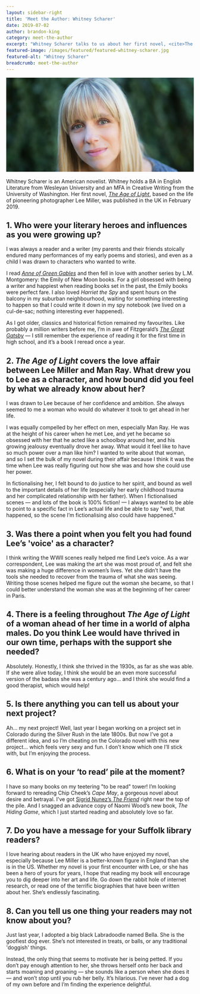 ```yaml
---
layout: sidebar-right
title: 'Meet the Author: Whitney Scharer'
date: 2019-07-02
author: brandon-king
category: meet-the-author
excerpt: "Whitney Scharer talks to us about her first novel, <cite>The Age of Light</cite>, which tells the story of Lee Miller and Man Ray's tempestuous love affair in 1930s Paris."
featured-image: /images/featured/featured-whitney-scharer.jpg
featured-alt: "Whitney Scharer"
breadcrumb: meet-the-author
---
```


![Whitney Scharer](/images/featured/featured-whitney-scharer.jpg)

Whitney Scharer is an American novelist. Whitney holds a BA in English Literature from Wesleyan University and an MFA in Creative Writing from the University of Washington. Her first novel, [<cite>The Age of Light</cite>](https://suffolk.spydus.co.uk/cgi-bin/spydus.exe/ENQ/OPAC/BIBENQ?BRN=2504537), based on the life of pioneering photographer Lee Miller, was published in the UK in February 2019.

## 1. Who were your literary heroes and influences as you were growing up?

I was always a reader and a writer (my parents and their friends stoically endured many performances of my early poems and stories), and even as a child I was drawn to characters who wanted to write.

I read [<cite>Anne of Green Gables</cite>](https://suffolk.spydus.co.uk/cgi-bin/spydus.exe/ENQ/OPAC/BIBENQ?BRN=2123346) and then fell in love with another series by L.M. Montgomery: the Emily of New Moon books. For a girl obsessed with being a writer and happiest when reading books set in the past, the Emily books were perfect fare. I also loved <cite>Harriet the Spy</cite> and spent hours on the balcony in my suburban neighbourhood, waiting for something interesting to happen so that I could write it down in my spy notebook (we lived on a cul-de-sac; nothing interesting ever happened).

As I got older, classics and historical fiction remained my favourites. Like probably a million writers before me, I’m in awe of Fitzgerald’s [<cite>The Great Gatsby</cite>](https://suffolk.spydus.co.uk/cgi-bin/spydus.exe/ENQ/OPAC/BIBENQ?BRN=1397144) — I still remember the experience of reading it for the first time in high school, and it’s a book I reread once a year.

## 2. <cite>The Age of Light</cite> covers the love affair between Lee Miller and Man Ray. What drew you to Lee as a character, and how bound did you feel by what we already know about her?

I was drawn to Lee because of her confidence and ambition. She always seemed to me a woman who would do whatever it took to get ahead in her life.

I was equally compelled by her effect on men, especially Man Ray. He was at the height of his career when he met Lee, and yet he became so obsessed with her that he acted like a schoolboy around her, and his growing jealousy eventually drove her away. What would it feel like to have so much power over a man like him? I wanted to write about that woman, and so I set the bulk of my novel during their affair because I think it was the time when Lee was really figuring out how she was and how she could use her power.

In fictionalising her, I felt bound to do justice to her spirit, and bound as well to the important details of her life (especially her early childhood trauma and her complicated relationship with her father). When I fictionalised scenes — and lots of the book is 100% fiction! — I always wanted to be able to point to a specific fact in Lee’s actual life and be able to say "well, that happened, so the scene I’m fictionalising also could have happened."

## 3. Was there a point when you felt you had found Lee’s 'voice' as a character?

I think writing the WWII scenes really helped me find Lee’s voice. As a war correspondent, Lee was making the art she was most proud of, and felt she was making a huge difference in women’s lives. Yet she didn’t have the tools she needed to recover from the trauma of what she was seeing. Writing those scenes helped me figure out the woman she became, so that I could better understand the woman she was at the beginning of her career in Paris.

## 4. There is a feeling throughout <cite>The Age of Light</cite> of a woman ahead of her time in a world of alpha males. Do you think Lee would have thrived in our own time, perhaps with the support she needed?

Absolutely. Honestly, I think she thrived in the 1930s, as far as she was able. If she were alive today, I think she would be an even more successful version of the badass she was a century ago... and I think she would find a good therapist, which would help!

## 5. Is there anything you can tell us about your next project?

Ah... my next project! Well, last year I began working on a project set in Colorado during the Silver Rush in the late 1800s. But now I’ve got a different idea, and so I’m cheating on the Colorado novel with this new project... which feels very sexy and fun. I don’t know which one I’ll stick with, but I’m enjoying the process.

## 6. What is on your ‘to read’ pile at the moment?

I have so many books on my teetering "to be read" tower! I’m looking forward to rereading Chip Cheek’s <cite>Cape May</cite>, a gorgeous novel about desire and betrayal. I’ve got [Sigrid Nunez’s <cite>The Friend</cite>](https://suffolk.spydus.co.uk/cgi-bin/spydus.exe/ENQ/OPAC/BIBENQ?BRN=2535175) right near the top of the pile. And I snagged an advance copy of Naomi Wood’s new book, <cite>The Hiding Game</cite>, which I just started reading and absolutely love so far.

## 7. Do you have a message for your Suffolk library readers?

I love hearing about readers in the UK who have enjoyed my novel, especially because Lee Miller is a better-known figure in England than she is in the US. Whether my novel is your first encounter with Lee, or she has been a hero of yours for years, I hope that reading my book will encourage you to dig deeper into her art and life. Go down the rabbit hole of internet research, or read one of the terrific biographies that have been written about her. She’s endlessly fascinating.

## 8. Can you tell us one thing your readers may not know about you?

Just last year, I adopted a big black Labradoodle named Bella. She is the goofiest dog ever. She’s not interested in treats, or balls, or any traditional 'doggish' things.

Instead, the only thing that seems to motivate her is being petted. If you don’t pay enough attention to her, she throws herself onto her back and starts moaning and groaning — she sounds like a person when she does it — and won’t stop until you rub her belly. It’s hilarious. I’ve never had a dog of my own before and I’m finding the experience delightful.
